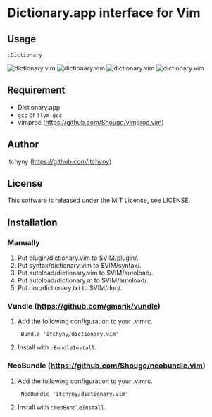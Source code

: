 # Dictionary.app interface for Vim
## Usage

    :Dictionary

![dictionary.vim](https://raw.githubusercontent.com/wiki/itchyny/dictionary.vim/image/image1.png)
![dictionary.vim](https://raw.githubusercontent.com/wiki/itchyny/dictionary.vim/image/image2.png)
![dictionary.vim](https://raw.githubusercontent.com/wiki/itchyny/dictionary.vim/image/image3.png)
![dictionary.vim](https://raw.githubusercontent.com/wiki/itchyny/dictionary.vim/image/image4.png)

## Requirement
+ Dictionary.app
+ `gcc` or `llvm-gcc`
+ vimproc (https://github.com/Shougo/vimproc.vim)

## Author
itchyny (https://github.com/itchyny)

## License
This software is released under the MIT License, see LICENSE.

## Installation
### Manually
1. Put plugin/dictionary.vim to $VIM/plugin/.
2. Put syntax/dictionary.vim to $VIM/syntax/.
3. Put autoload/dictionary.vim to $VIM/autoload/.
4. Put autoload/dictionary.m to $VIM/autoload/.
5. Put doc/dictionary.txt to $VIM/doc/.

### Vundle (https://github.com/gmarik/vundle)
1. Add the following configuration to your .vimrc.

        Bundle 'itchyny/dictionary.vim'

2. Install with `:BundleInstall`.

### NeoBundle (https://github.com/Shougo/neobundle.vim)
1. Add the following configuration to your .vimrc.

        NeoBundle 'itchyny/dictionary.vim'

2. Install with `:NeoBundleInstall`.

